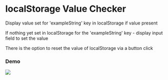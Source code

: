 # localStorage Value Checker

Display value set for 'exampleString' key in localStorage if value present

If nothing yet set in localStorage for the 'exampleString' key - display input field to set the value

There is the option to reset the value of localStorage via a button click

### Demo

![](http://g.recordit.co/mzfBeoDx22.gif)